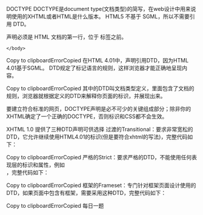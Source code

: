 DOCTYPE
DOCTYPE是document type(文档类型)的简写，在web设计中用来说明使用的XHTML或者HTML是什么版本。
HTML5 不基于 SGML，所以不需要引用 DTD。

<!DOCTYPE html>声明必须是 HTML 文档的第一行，位于 <html> 标签之前。

<!DOCTYPE html>
<html>
    <head>
        <title></title>
    </head>
    <body>

    </body>
</html>
Copy to clipboardErrorCopied
在HTML 4.01中，<!DOCTYPE>声明引用DTD，因为HTML 4.01基于SGML。 DTD规定了标记语言的规则，这样浏览器才能正确地呈现内容。

<!DOCTYPE html PUBLIC "-//W3C//DTD XHTML 1.0 Frameset//EN" "http://www.w3.org/TR/xhtml1/DTD/xhtml1-frameset.dtd">
Copy to clipboardErrorCopied
其中的DTD叫文档类型定义，里面包含了文档的规则，浏览器就根据定义的DTD来解释你页面的标识，并展现出来。

要建立符合标准的网页，DOCTYPE声明是必不可少的关键组成部分；除非你的XHTML确定了一个正确的DOCTYPE，否则标识和CSS都不会生效。

XHTML 1.0 提供了三种DTD声明可供选择
过渡的Transitional：要求非常宽松的DTD，它允许继续使用HTML4.01的标识(但是要符合xhtml的写法)，完整代码如下：
<!DOCTYPE html PUBLIC "-//W3C//DTD XHTML 1.0 Transitional//EN" "http://www.w3.org/TR/xhtml1/DTD/xhtml1-transitional.dtd">
Copy to clipboardErrorCopied
严格的Strict：要求严格的DTD，不能使用任何表现层的标识和属性，例如<br>，完整代码如下：
<!DOCTYPE html PUBLIC "-//W3C//DTD XHTML 1.0 Strict//EN" "http://www.w3.org/TR/xhtml1/DTD/xhtml1-strict.dtd">
Copy to clipboardErrorCopied
框架的Frameset：专门针对框架页面设计使用的DTD，如果页面中包含有框架，需要采用这种DTD，完整代码如下：
<!DOCTYPE html PUBLIC "-//W3C//DTD XHTML 1.0 Frameset//EN" "http://www.w3.org/TR/xhtml1/DTD/xhtml1-frameset.dtd">
Copy to clipboardErrorCopied
每日一题